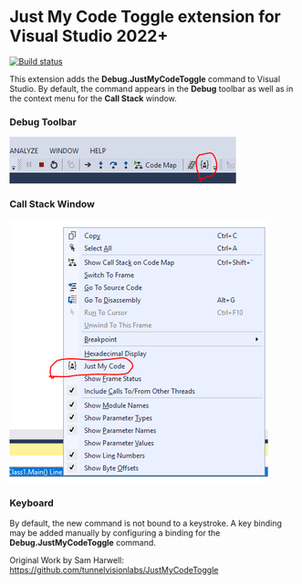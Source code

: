 # Just My Code Toggle extension for Visual Studio 2022+

[![Build status](https://ci.appveyor.com/api/projects/status/dnxhxa3chg1dtpnt/branch/master?svg=true)](https://ci.appveyor.com/project/sharwell/justmycodetoggle/branch/master)

This extension adds the **Debug.JustMyCodeToggle** command to Visual Studio. By default, the command appears in the **Debug** toolbar as well as in the context menu for the **Call Stack** window.

### Debug Toolbar

![Debug Toolbar](doc/toolbar.png)

### Call Stack Window

![Call Stack window context menu](doc/callstack.png)

### Keyboard

By default, the new command is not bound to a keystroke. A key binding may be added manually by configuring a binding for the **Debug.JustMyCodeToggle** command.

Original Work by Sam Harwell: https://github.com/tunnelvisionlabs/JustMyCodeToggle
